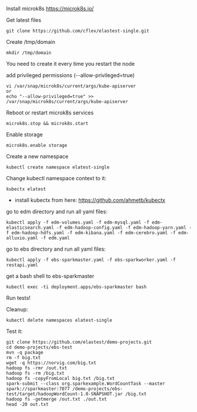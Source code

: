 Install microk8s
https://microk8s.io/

Get latest files
```
git clone https://github.com/cflev/elastest-single.git
```

Create /tmp/domain 

```
mkdir /tmp/domain
```
You need to create it every time you restart the node

add privileged permissions (--allow-privileged=true)
```
vi /var/snap/microk8s/current/args/kube-apiserver
or
echo "--allow-privileged=true" >> /var/snap/microk8s/current/args/kube-apiserver
```
Reboot or restart microk8s services
```
microk8s.stop && microk8s.start
```

Enable storage
```
microk8s.enable storage
```

Create a new namespace
```
kubectl create namespace elatest-single
```

Change kubectl namespace context to it:
```
kubectx elatest
```
* install kubectx from here: https://github.com/ahmetb/kubectx

go to edm directory and run all yaml files:
```
kubectl apply -f edm-volumes.yaml -f edm-mysql.yaml -f edm-elasticsearch.yaml -f edm-hadoop-config.yaml -f edm-hadoop-yarn.yaml -f edm-hadoop-hdfs.yaml -f edm-kibana.yaml -f edm-cerebro.yaml -f edm-alluxio.yaml -f edm.yaml
```
go to ebs directory and run all yaml files:
```
kubectl apply -f ebs-sparkmaster.yaml -f ebs-sparkworker.yaml -f restapi.yaml
```

get a bash shell to ebs-sparkmaster
```
kubectl exec -ti deployment.apps/ebs-sparkmaster bash
```

Run tests!

Cleanup:
```
kubectl delete namespaces elatest-single
```
Test it:
```
git clone https://github.com/elastest/demo-projects.git
cd demo-projects/ebs-test
mvn -q package
rm -f big.txt
wget -q https://norvig.com/big.txt
hadoop fs -rmr /out.txt 
hadoop fs -rm /big.txt
hadoop fs -copyFromLocal big.txt /big.txt
spark-submit --class org.sparkexample.WordCountTask --master spark://sparkmaster:7077 /demo-projects/ebs-test/target/hadoopWordCount-1.0-SNAPSHOT.jar /big.txt
hadoop fs -getmerge /out.txt ./out.txt
head -20 out.txt
```
